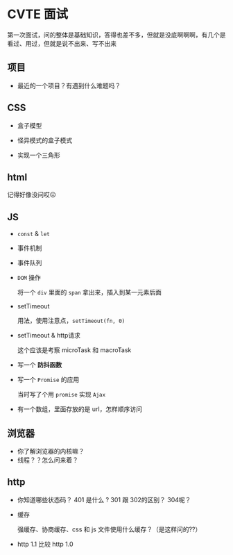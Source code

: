 # CVTE 面试

第一次面试，问的整体是基础知识，答得也差不多，但就是没底啊啊啊，有几个是看过、用过，但就是说不出来、写不出来

## 项目

  - 最近的一个项目？有遇到什么难题吗？

## CSS

  - 盒子模型

  - 怪异模式的盒子模式

  - 实现一个三角形

## html

  记得好像没问哎😐

## JS

  - `const` & `let`
  - 事件机制
  - 事件队列
  - `DOM` 操作
   
    将一个 `div` 里面的 `span` 拿出来，插入到某一元素后面

  - setTimeout

    用法，使用注意点，`setTimeout(fn, 0)`
    
  - setTimeout & http请求

    这个应该是考察 microTask 和 macroTask
      
  - 写一个 **防抖函数**


    
  - 写一个 `Promise` 的应用

    当时写了个用 `promise` 实现 `Ajax`
    
  - 有一个数组，里面存放的是 url，怎样顺序访问

## 浏览器

  - 你了解浏览器的内核嘛？
  - 线程？？怎么问来着？

## http

  - 你知道哪些状态码？ 401 是什么 ? 301 跟 302的区别？ 304呢？
  - 缓存

    强缓存、协商缓存、css 和 js 文件使用什么缓存？（是这样问的??）

  - http 1.1 比较 http 1.0